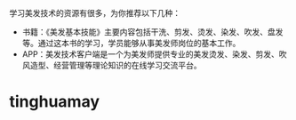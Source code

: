 学习美发技术的资源有很多，为你推荐以下几种：
 
- 书籍：《美发基本技能》主要内容包括干洗、剪发、烫发、染发、吹发、盘发等。通过这本书的学习，学员能够从事美发师岗位的基本工作。
- APP：美发技术客户端是一个为美发师提供专业的美发烫发、染发、剪发、吹风造型、经营管理等理论知识的在线学习交流平台。
# tinghuamay